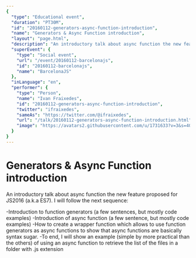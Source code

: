 ```yaml
---
{
  "type": "Educational event",
  "duration": "PT30M",
  "id": "20160112-generators-async-function-introduction",
  "name": "Generators & Async Function introduction",
  "layout": "page.html",
  "description": "An introductory talk about async function the new feature proposed for JS2016 (a.k.a ES7). I will follow the next sequence:\n\n-Introduction to function generators (a few sentences, but mostly code examples)\n-Introduction of async function (a few sentence, but mostly code examples)\n-How to create a wrapper function which allows to use function generators as async functions to show that async functions are basically syntax sugar.\n-To end, I will show an example (simple by more practical than the others) of using an async function to retrieve the list of the files in a folder with .js extension",
  "superEvent": {
    "type": "Social event",
    "url": "/event/20160112-barcelonajs",
    "id": "20160112-barcelonajs",
    "name": "BarcelonaJS"
  },
  "inLanguage": "en",
  "performer": {
    "type": "Person",
    "name": "Ivan Fraixedes",
    "id": "20160112-generators-async-function-introduction",
    "twitter": "ifraixedes",
    "sameAs": "https://twitter.com/@ifraixedes",
    "url": "/talk/20160112-generators-async-function-introduction.html",
    "image": "https://avatars2.githubusercontent.com/u/1731633?v=3&s=400"
  }
}
---
```

# Generators & Async Function introduction

An introductory talk about async function the new feature proposed for JS2016 (a.k.a ES7). I will follow the next sequence:

-Introduction to function generators (a few sentences, but mostly code examples)
-Introduction of async function (a few sentence, but mostly code examples)
-How to create a wrapper function which allows to use function generators as async functions to show that async functions are basically syntax sugar.
-To end, I will show an example (simple by more practical than the others) of using an async function to retrieve the list of the files in a folder with .js extension